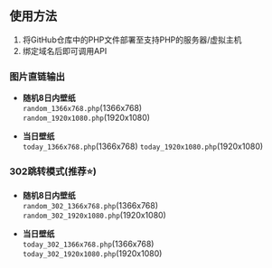 ## 使用方法

1. 将GitHub仓库中的PHP文件部署至支持PHP的服务器/虚拟主机
2. 绑定域名后即可调用API

### 图片直链输出
- **随机8日内壁纸**  
  `random_1366x768.php`(1366x768)  
  `random_1920x1080.php`(1920x1080)

- **当日壁纸**  
  `today_1366x768.php`(1366x768)
  `today_1920x1080.php`(1920x1080)

### 302跳转模式(推荐⭐)
- **随机8日内壁纸**  
  `random_302_1366x768.php`(1366x768)  
  `random_302_1920x1080.php`(1920x1080)

- **当日壁纸**  
  `today_302_1366x768.php`(1366x768)  
  `today_302_1920x1080.php`(1920x1080)